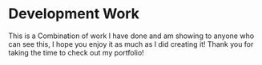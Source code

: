 # Development Work

This is a Combination of work I have done and am showing to anyone who can see this, I hope you enjoy it as much as I did creating it!
Thank you for taking the time to check out my portfolio! 
